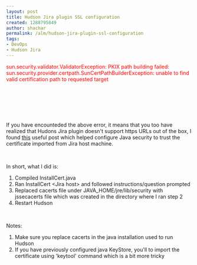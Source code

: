 ```yaml
---
layout: post
title: Hudson Jira plugin SSL configuration
created: 1288795849
author: shachar
permalink: /alm/hudson-jira-plugin-ssl-configuration
tags:
- DevOps
- Hudson Jira
---
```

<p><span style="color: #ff0000">sun.security.validator.ValidatorException: PKIX path building failed: sun.security.provider.certpath.SunCertPathBuilderException: unable to find valid certification path to requested target&nbsp;</span></p>
<p>&nbsp;</p>
<!--break-->
<p>&nbsp;</p>
<p>&nbsp;</p>
<p>If you have encounteded the above error, it means that you too have realized that Hudons Jira plugin doesn't&nbsp;support https URLs out of the box, I found <a href="http://blogs.sun.com/andreas/entry/no_more_unable_to_find">this</a>&nbsp;useful post which helped configure Java security to trust the certificate imported from Jira host machine.</p>
<p>&nbsp;</p>
<p>In short, what I did is:</p>
<ol>
    <li>Compiled InstallCert.java</li>
    <li>Ran InstallCert &lt;Jira host&gt; and followed instructions/question prompted</li>
    <li>Replaced cacerts file under JAVA_HOME/jre/lib/security with jssecacerts file which was created in the directory where I ran step 2</li>
    <li>Restart Hudson</li>
</ol>
<p>&nbsp;</p>
<p>Notes:</p>
<ol>
    <li>Make sure you replace cacerts&nbsp;in the java installation used to run Hudson</li>
    <li>If you have previously configured java KeyStore, you'll to import the certificate using 'keytool' command which is a bit more tricky</li>
</ol>

